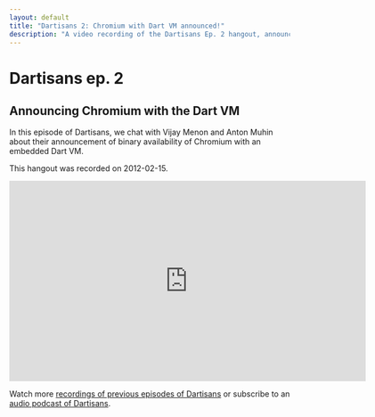 ```yaml
---
layout: default
title: "Dartisans 2: Chromium with Dart VM announced!"
description: "A video recording of the Dartisans Ep. 2 hangout, announcing Chromium with the Dart VM."
---
```


# Dartisans ep. 2

## Announcing Chromium with the Dart VM

In this episode of Dartisans, we chat with Vijay Menon and Anton Muhin
about their announcement of binary availability of Chromium with an
embedded Dart VM.

This hangout was recorded on 2012-02-15.

<iframe width="640" height="360" src="http://www.youtube.com/embed/4EHKN1ywdb4" frameborder="0" allowfullscreen></iframe>

Watch more [recordings of previous episodes of Dartisans](index.html)
or subscribe to an
<a href="/dartisans/podcast-feed"><i class="icon-rss"> </i> audio podcast of Dartisans</a>.